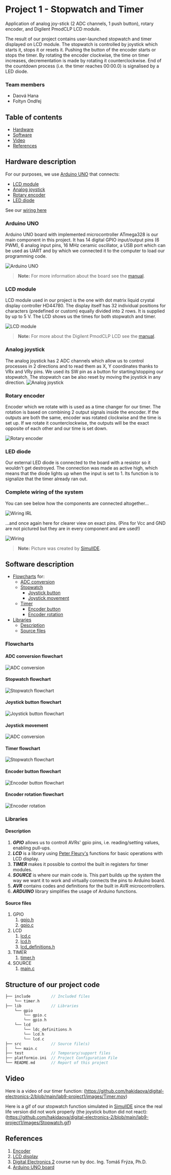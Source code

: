 # Project 1 - Stopwatch and Timer

Application of analog joy-stick (2 ADC channels, 1 push button), rotary encoder, and Digilent PmodCLP LCD module.

The result of our project contains user-launched stopwatch and timer displayed on LCD module. The stopwatch is controlled by joystick which starts it, stops it or resets it. Pushing the button of the encoder starts or stops the timer. By rotating the encoder clockwise, the time on timer increases, decrementation is made by rotating it counterclockwise. End of the countdown process (i.e. the timer reaches 00:00.0) is signalised by a LED diode.

### Team members

* Daová Hana
* Foltyn Ondřej

## Table of contents
* [Hardware](#Hardware)
* [Software](#Software)
* [Video](#Video)
* [References](#References)

<a name="Hardware"></a>
## Hardware description

For our purposes, we use [Arduino UNO](#ArduinoUNO) that connects:
* [LCD module](#LCDmodule)
* [Analog joystick](#Analogjoystick)
* [Rotary encoder](#Rotaryencoder)
* [LED diode](#LEDdiode)

See our [wiring here](#Wiring)

<a name="ArduinoUNO"></a>
### Arduino UNO
Arduino UNO board with implemented microcontroller ATmega328 is our main component in this project. It has 14 digital GPIO input/output pins (6 PWM), 6 analog input pins, 16 MHz ceramic oscillator, a USB port which can be used as UART and by which we connected it to the computer to load our programming code.

![Arduino UNO](https://github.com/hakidaova/digital-electronics-2/blob/main/lab9-project1/images/arduino.jpeg)

> **Note:** For more information about the board see the [manual](https://docs.arduino.cc/resources/datasheets/A000066-datasheet.pdf).

<a name="LCDmodule"></a>
### LCD module
LCD module used in our project is the one with dot matrix liquid crystal display controller HD44780. The display itself has 32 individual positions for characters (predefined or custom) equally divided into 2 rows.
It is supplied by up to 5 V. The LCD shows us the times for both stopwatch and timer. 

![LCD module](https://github.com/hakidaova/digital-electronics-2/blob/main/lab9-project1/images/LCD.png)

> **Note:** For more about the Digilent PmodCLP LCD see the [manual](https://digilent.com/reference/_media/reference/pmod/pmodclp/pmodclp_rm.pdf).

<a name="Analogjoystick"></a>
### Analog joystick
The analog joystick has 2 ADC channels which allow us to control processes in 2 directions and to read them as X, Y coordinates thanks to VRx and VRy pins. We used its SW pin as a button for starting/stopping our stopwatch. The stopwatch can be also reset by moving the joystick in any direction.
![Analog joystick](https://github.com/hakidaova/digital-electronics-2/blob/main/lab9-project1/images/joy-stick.jpg)

<a name="Rotaryencoder"></a>
### Rotary encoder
Encoder which we rotate with is used as a time changer for our timer. The rotation is based on combining 2 output signals inside the encoder. If the outputs are both the same, encoder was rotated clockwise and the time is set up. If we rotate it counterclockwise, the outputs will be the exact opposite of each other and our time is set down.

![Rotary encoder](https://github.com/hakidaova/digital-electronics-2/blob/main/lab9-project1/images/rotary-encoder.jpg)

<a name="LEDdiode"></a>
### LED diode
Our external LED diode is connected to the board with a resistor so it wouldn't get destroyed. The connection was made as active high, which means that the diode lights up when the input is set to 1. Its function is to signalize that the timer already ran out.

<a name="Wiring"></a>
### Complete wiring of the system
You can see below how the components are connected altogether...

![Wiring IRL](https://github.com/hakidaova/digital-electronics-2/blob/main/lab9-project1/images/wiring.jpg)

...and once again here for clearer view on exact pins. (Pins for Vcc and GND are not pictured but they are in every component and are used!)

![Wiring](https://github.com/hakidaova/digital-electronics-2/blob/main/lab9-project1/images/simulIde_schematic.png)
> **Note:** Picture was created by [SimulIDE](https://www.simulide.com/p/home.html).

<a name="Software"></a>
## Software description

* [Flowcharts](#Flowcharts) for:
  * [ADC conversion](#ADC_conversion)
  * [Stopwatch](#Stopwatch)
    * [Joystick button](#Joystickbutton)
    * [Joystick movement](#Joystick_value)
  * [Timer](#Timer)
    * [Encoder button](#Encoderbutton)
    * [Encoder rotation](#Encoderrotation)
* [Libraries](#Libraries)
  * [Description](#Description)
  * [Source files](#Sourcefiles)


<a name="Flowcharts"></a>
### Flowcharts

<a name="ADC_conversion"></a>
#### ADC conversion flowchart
![ADC conversion](https://github.com/OndraFoltyn/digital-electronics-2/blob/main/project1/ADC_conv.drawio.png)

<a name="Stopwatch"></a>
#### Stopwatch flowchart
![Stopwatch flowchart](https://github.com/OndraFoltyn/digital-electronics-2/blob/main/project1/Stopwatch.drawio.png)

<a name="Joystickbutton"></a>
#### Joystick button flowchart
![Joystick button flowchart](https://github.com/OndraFoltyn/digital-electronics-2/blob/main/project1/Joystick_button.drawio.png)

<a name="Joystick_value"></a>
#### Joystick movement
![ADC conversion](https://github.com/OndraFoltyn/digital-electronics-2/blob/main/project1/joystick.drawio.svg)

<a name="Timer"></a>
#### Timer flowchart
![Stopwatch flowchart](https://github.com/OndraFoltyn/digital-electronics-2/blob/main/project1/timer.drawio.png)

<a name="Encoderbutton"></a>
#### Encoder button flowchart
![Encoder button flowchart](https://github.com/OndraFoltyn/digital-electronics-2/blob/main/project1/Encoder_button.drawio.png)

<a name="Encoderrotation"></a>
#### Encoder rotation flowchart
![Encoder rotation](https://github.com/OndraFoltyn/digital-electronics-2/blob/main/project1/Time_changing.drawio.png)


<a name="Libraries"></a>
### Libraries

<a name="Description"></a>
#### Description
1. ***GPIO*** allows us to controll AVRs' gpio pins, i.e. reading/setting values, enabling pull-ups.
2. ***LCD*** is a library using [Peter Fleury's](https://github.com/hakidaova/digital-electronics-2/blob/main/lab9-project1/project_1/lib/lcd/lcd.h) functions for basic operations with LCD display.
3. ***TIMER*** makes it possible to control the built in registers for timer modules.
4. ***SOURCE*** is where our main code is. This part builds up the system the way we want it to work and virtually connects the pins to Arduino board.
5. ***AVR*** contains codes and definitions for the built in AVR microcontrollers.
6. ***ARDUINO*** library simplifies the usage of Arduino functions.

<a name="Sourcefiles"></a>
#### Source files
1. GPIO
   1. [gpio.h](https://github.com/hakidaova/digital-electronics-2/blob/main/lab9-project1/project_1/lib/gpio/gpio.h)
   2. [gpio.c](https://github.com/hakidaova/digital-electronics-2/blob/main/lab9-project1/project_1/lib/gpio/gpio.c)
2. LCD
   1. [lcd.c](https://github.com/hakidaova/digital-electronics-2/blob/main/lab9-project1/project_1/lib/gpio/lcd.c)
   2. [lcd.h](https://github.com/hakidaova/digital-electronics-2/blob/main/lab9-project1/project_1/lib/lcd/lcd.h)
   3. [lcd_definitions.h](https://github.com/hakidaova/digital-electronics-2/blob/main/lab9-project1/project_1/lib/lcd/lcd_definitions.h)
3. TIMER
   1. [timer.h](https://github.com/hakidaova/digital-electronics-2/blob/main/lab9-project1/project_1/include/timer.h)
4. SOURCE
   1. [main.c](https://github.com/hakidaova/digital-electronics-2/blob/main/lab9-project1/project_1/src/main.c)

## Structure of our project code

   ```c
   ├── include         // Included files
       └── timer.h  
   ├── lib             // Libraries
       └── gpio
           └── gpio.c
           └── gpio.h
       └── lcd
           └── ldc_definitions.h
           └── lcd.h
           └── lcd.c
   ├── src             // Source file(s)
   │   └── main.c
   ├── test            // Temporary/support files
   ├── platformio.ini  // Project Configuration File
   └── README.md       // Report of this project
   ```

<a name="Video"></a>
## Video
Here is a video of our timer function:
(https://github.com/hakidaova/digital-electronics-2/blob/main/lab9-project1/images/Timer.mov)

Here is a gif of our stopwatch function simulated in [SimulIDE](https://www.simulide.com/p/home.html) since the real life version did not work properly (the joystick button did not react):
(https://github.com/hakidaova/digital-electronics-2/blob/main/lab9-project1/images/Stopwatch.gif)

<a name="References"></a>
## References

1. [Encoder](https://howtomechatronics.com/tutorials/arduino/rotary-encoder-works-use-arduino/?fbclid=IwAR2GDmzOCwF2mUCt-pVNGLNIA0n9qdLGAsA48_TlhPRhTdYTlosFNacai3k)
2. [LCD display](https://digilent.com/reference/_media/reference/pmod/pmodclp/pmodclp_rm.pdf)
3. [Digital Electronics 2](https://github.com/tomas-fryza/digital-electronics-2) course run by doc. Ing. Tomáš Frýza, Ph.D.
4. [Arduino UNO board](https://docs.arduino.cc/resources/datasheets/A000066-datasheet.pdf)

